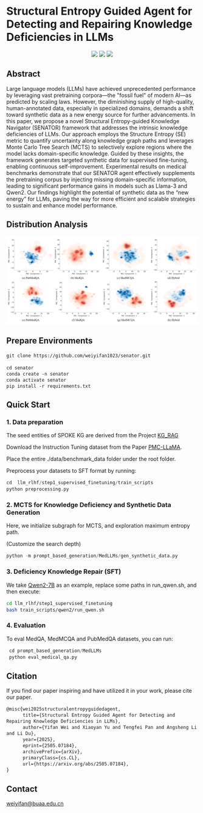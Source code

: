 # Structural Entropy Guided Agent for Detecting and Repairing Knowledge Deficiencies in LLMs

<p align="center">
<a href="https://github.com/weiyifan1023/Neeko/blob/main/LICENSE">
<img src='https://img.shields.io/badge/Code%20License-Apache_2.0-green.svg'></a>
<img src='https://img.shields.io/badge/python-3.9+-blue.svg'>
<img src='https://img.shields.io/badge/Data%20License-CC%20By%20NC%204.0-red.svg'>
</p>


## Abstract

Large language models (LLMs) have achieved unprecedented performance by leveraging vast pretraining corpora—the "fossil fuel" of modern AI—as predicted by scaling laws. 
However, the diminishing supply of high-quality, human-annotated data, especially in specialized domains, demands a shift toward synthetic data as a new energy source for further advancements. 
In this paper, we propose  a novel Structural Entropy-guided Knowledge Navigator (SENATOR) framework that addresses the intrinsic knowledge deficiencies of LLMs. 
Our approach employs the Structure Entropy (SE) metric to quantify uncertainty along knowledge graph paths and leverages Monte Carlo Tree Search (MCTS) to selectively explore regions where the model lacks domain-specific knowledge. 
Guided by these insights, the framework generates targeted synthetic data for supervised fine-tuning, enabling continuous self-improvement. 
Experimental results on medical benchmarks demonstrate that our SENATOR agent effectively supplements the pretraining corpus by injecting missing domain-specific information, leading to significant performance gains in models such as Llama-3 and Qwen2. 
Our findings highlight the potential of synthetic data as the “new energy” for LLMs, paving the way for more efficient and scalable strategies to sustain and enhance model performance.


## Distribution Analysis

![Image text](https://github.com/weiyifan1023/senator/blob/main/figures/ditribution_contour_group.png)

## Prepare Environments

```
git clone https://github.com/weiyifan1023/senator.git

cd senator
conda create -n senator
conda activate senator
pip install -r requirements.txt
```

## Quick Start

### 1. Data preparation

The seed entities of SPOKE KG are derived from the Project [KG_RAG](https://github.com/BaranziniLab/KG_RAG/tree/main/data)

Download the Instruction Tuning dataset from the Paper [PMC-LLaMA](https://huggingface.co/datasets/axiong/pmc_llama_instructions).

Place the entire ./data/benchmark_data folder under the root folder. 

Preprocess your datasets to SFT format by running:

```python
cd  llm_rlhf/step1_supervised_finetuning/train_scripts
python preprocessing.py
```

### 2.  MCTS for Knowledge Deficiency and Synthetic Data Generation
Here, we initialize subgraph for MCTS,  and exploration maximum entropy path.  

(Customize the search depth)

```python
python -m prompt_based_generation/MedLLMs/gen_synthetic_data.py
```

### 3.  Deficiency Knowledge Repair (SFT)
We take [Qwen2-7B](https://huggingface.co/Qwen/Qwen2-7B) as an example, replace some paths in run_qwen.sh, and then execute:
```sh
cd llm_rlhf/step1_supervised_finetuning
bash train_scripts/qwen2/run_qwen.sh
```

### 4.  Evaluation 

To eval  MedQA, MedMCQA and PubMedQA datasets, you can run:

```python
 cd prompt_based_generation/MedLLMs
 python eval_medical_qa.py
```



## Citation
If you find our paper inspiring and have utilized it in your work, please cite our paper.
```
@misc{wei2025structuralentropyguidedagent,
      title={Structural Entropy Guided Agent for Detecting and Repairing Knowledge Deficiencies in LLMs}, 
      author={Yifan Wei and Xiaoyan Yu and Tengfei Pan and Angsheng Li and Li Du},
      year={2025},
      eprint={2505.07184},
      archivePrefix={arXiv},
      primaryClass={cs.CL},
      url={https://arxiv.org/abs/2505.07184}, 
}
```

## Contact

weiyifan@buaa.edu.cn 

